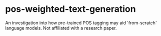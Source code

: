 # pos-weighted-text-generation
An investigation into how pre-trained POS tagging may aid 'from-scratch' language models. Not affiliated with a research paper.
